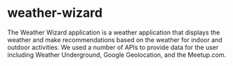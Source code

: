 # weather-wizard
The Weather Wizard application is a weather application that displays the weather and make recommendations based on the weather for indoor and outdoor activities. We used a number of APIs to provide data for the user including Weather Underground, Google Geolocation, and the Meetup.com.
